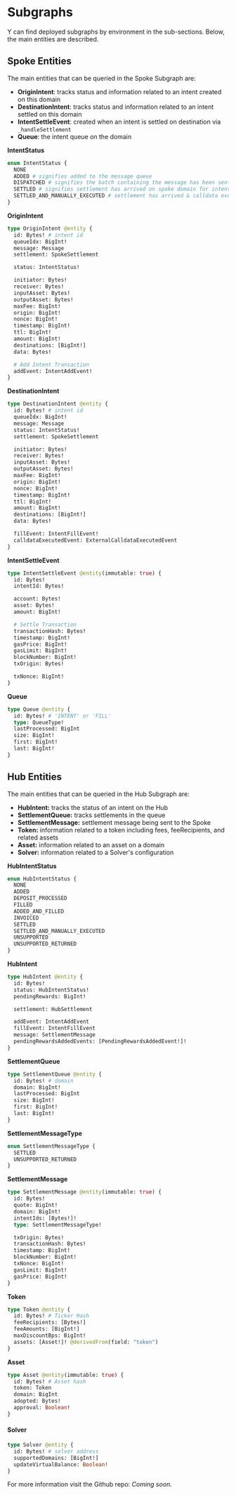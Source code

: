 # Subgraphs

Y can find deployed subgraphs by environment in the sub-sections. Below, the main entities are described.

## **Spoke Entities**

The main entities that can be queried in the Spoke Subgraph are:

* **OriginIntent**: tracks status and information related to an intent created on this domain
* **DestinationIntent**: tracks status and information related to an intent settled on this domain
* **IntentSettleEvent**: created when an intent is settled on destination via `_handleSettlement`
* **Queue**: the intent queue on the domain

**IntentStatus**

```graphql
enum IntentStatus {
  NONE
  ADDED # signifies added to the message queue
  DISPATCHED # signifies the batch containing the message has been sent
  SETTLED # signifies settlement has arrived on spoke domain for intent
  SETTLED_AND_MANUALLY_EXECUTED # settlement has arrived & calldata executed
}
```

**OriginIntent**

```graphql
type OriginIntent @entity {
  id: Bytes! # intent id
  queueIdx: BigInt!
  message: Message
  settlement: SpokeSettlement

  status: IntentStatus!

  initiator: Bytes!
  receiver: Bytes!
  inputAsset: Bytes!
  outputAsset: Bytes!
  maxFee: BigInt!
  origin: BigInt!
  nonce: BigInt!
  timestamp: BigInt!
  ttl: BigInt!
  amount: BigInt!
  destinations: [BigInt!]
  data: Bytes!

  # Add Intent Transaction
  addEvent: IntentAddEvent!
}
```

**DestinationIntent**

```graphql
type DestinationIntent @entity {
  id: Bytes! # intent id
  queueIdx: BigInt!
  message: Message
  status: IntentStatus!
  settlement: SpokeSettlement

  initiator: Bytes!
  receiver: Bytes!
  inputAsset: Bytes!
  outputAsset: Bytes!
  maxFee: BigInt!
  origin: BigInt!
  nonce: BigInt!
  timestamp: BigInt!
  ttl: BigInt!
  amount: BigInt!
  destinations: [BigInt!]
  data: Bytes!

  fillEvent: IntentFillEvent!
  calldataExecutedEvent: ExternalCalldataExecutedEvent
}
```

**IntentSettleEvent**

```graphql
type IntentSettleEvent @entity(immutable: true) {
  id: Bytes!
  intentId: Bytes!

  account: Bytes!
  asset: Bytes!
  amount: BigInt!

  # Settle Transaction
  transactionHash: Bytes!
  timestamp: BigInt!
  gasPrice: BigInt!
  gasLimit: BigInt!
  blockNumber: BigInt!
  txOrigin: Bytes!

  txNonce: BigInt!
}
```

**Queue**

```graphql
type Queue @entity {
  id: Bytes! # 'INTENT' or 'FILL'
  type: QueueType!
  lastProcessed: BigInt
  size: BigInt!
  first: BigInt!
  last: BigInt!
}
```

## **Hub Entities**

The main entities that can be queried in the Hub Subgraph are:

* **HubIntent:** tracks the status of an intent on the Hub
* **SettlementQueue:** tracks settlements in the queue
* **SettlementMessage:** settlement message being sent to the Spoke
* **Token:** information related to a token including fees, feeRecipients, and related assets
* **Asset:** information related to an asset on a domain
* **Solver:** information related to a Solver's configuration

**HubIntentStatus**

```graphql
enum HubIntentStatus {
  NONE
  ADDED
  DEPOSIT_PROCESSED
  FILLED
  ADDED_AND_FILLED
  INVOICED
  SETTLED
  SETTLED_AND_MANUALLY_EXECUTED
  UNSUPPORTED
  UNSUPPORTED_RETURNED
}
```

**HubIntent**

```graphql
type HubIntent @entity {
  id: Bytes!
  status: HubIntentStatus!
  pendingRewards: BigInt!

  settlement: HubSettlement

  addEvent: IntentAddEvent
  fillEvent: IntentFillEvent
  message: SettlementMessage
  pendingRewardsAddedEvents: [PendingRewardsAddedEvent!]!
}
```

**SettlementQueue**

```graphql
type SettlementQueue @entity {
  id: Bytes! # domain
  domain: BigInt!
  lastProcessed: BigInt
  size: BigInt!
  first: BigInt!
  last: BigInt!
}
```

**SettlementMessageType**

```graphql
enum SettlementMessageType {
  SETTLED
  UNSUPPORTED_RETURNED
}
```

**SettlementMessage**

```graphql
type SettlementMessage @entity(immutable: true) {
  id: Bytes!
  quote: BigInt!
  domain: BigInt!
  intentIds: [Bytes!]!
  type: SettlementMessageType!

  txOrigin: Bytes!
  transactionHash: Bytes!
  timestamp: BigInt!
  blockNumber: BigInt!
  txNonce: BigInt!
  gasLimit: BigInt!
  gasPrice: BigInt!
}
```

**Token**

```graphql
type Token @entity {
  id: Bytes! # Ticker Hash
  feeRecipients: [Bytes!]
  feeAmounts: [BigInt!]
  maxDiscountBps: BigInt!
  assets: [Asset!]! @derivedFrom(field: "token")
}
```

**Asset**

```graphql
type Asset @entity(immutable: true) {
  id: Bytes! # Asset hash
  token: Token
  domain: BigInt
  adopted: Bytes!
  approval: Boolean!
}
```

#### Solver

```graphql
type Solver @entity {
  id: Bytes! # solver address
  supportedDomains: [BigInt!]
  updateVirtualBalance: Boolean!
}
```

For more information visit the Github repo: _Coming soon._
